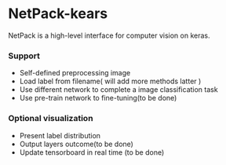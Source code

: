 # NetPack-kears
NetPack is a high-level interface for computer vision on keras. 
### Support
- Self-defined preprocessing image
- Load label from filename( will add more methods latter )
- Use different network to complete a image classification task
- Use pre-train network to fine-tuning(to be done)


### Optional visualization
- Present label distribution
- Output layers outcome(to be done)
- Update tensorboard in real time (to be done)



